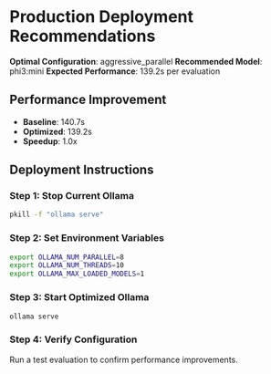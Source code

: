 # Production Deployment Recommendations

**Optimal Configuration**: aggressive_parallel
**Recommended Model**: phi3:mini
**Expected Performance**: 139.2s per evaluation

## Performance Improvement
- **Baseline**: 140.7s
- **Optimized**: 139.2s
- **Speedup**: 1.0x

## Deployment Instructions

### Step 1: Stop Current Ollama
```bash
pkill -f "ollama serve"
```

### Step 2: Set Environment Variables
```bash
export OLLAMA_NUM_PARALLEL=8
export OLLAMA_NUM_THREADS=10
export OLLAMA_MAX_LOADED_MODELS=1
```

### Step 3: Start Optimized Ollama
```bash
ollama serve
```

### Step 4: Verify Configuration
Run a test evaluation to confirm performance improvements.

